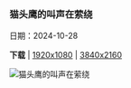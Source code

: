 ### 猫头鹰的叫声在萦绕

日期：2024-10-28

**下载**  |  [1920x1080](https://cn.bing.com/th?id=OHR.GreatOwl_ZH-CN1259534922_1920x1080.jpg)  |  [3840x2160](https://cn.bing.com/th?id=OHR.GreatOwl_ZH-CN1259534922_UHD.jpg)

![猫头鹰的叫声在萦绕](https://cn.bing.com/th?id=OHR.GreatOwl_ZH-CN1259534922_1920x1080.jpg "大雕鸮 (© Mark Newman/Getty Images)")


